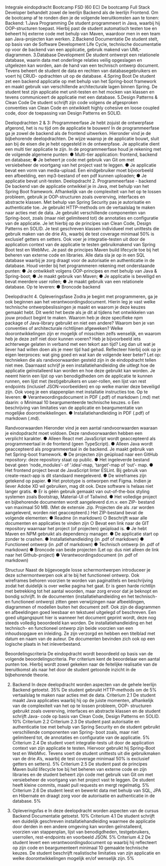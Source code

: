 
Integrale eindopdracht Bootcamp FSD (60 EC)
De bootcamp Full Stack Developer behandelt zowel de leerlijn Backend als de leerlijn Frontend. Om de bootcamp af te ronden dien je de volgende leeruitkomsten aan te tonen:
Backend:
1.Java Programming
   De student programmeert in Java, waarbij hij OOP-structuren toepast. Hierbij past de student automatisch testen toe en beheert hij externe code met behulp van Maven, waardoor men in een team aan Java-projecten kan werken.
2.Backend Documentatie
   De student stelt, op basis van de Software Development Life Cycle, technische documentatie
   op voor de backend van een applicatie, gebruik makend van UML-diagrammen.
3.Database Development
   De student ontwerpt een relationele database, waarin data met onderlinge relaties veilig opgeslagen en uitgelezen kan worden, aan de hand van een technisch ontwerp document. Tevens beheert de student de data en rechten van databasegebruikers en voert hij CRUD- opdrachten uit op de database.
4.Spring Boot
   De student zet een backend applicatie op met behulp van het Spring-boot framework en maakt gebruik van verschillende architecturale lagen binnen Spring. De student test zijn applicatie met unit-testen en het mocken van klassen en tevens communiceert de applicatie met een database.
5.Design Patterns & Clean Code
   De student schrijft zijn code volgens de afgesproken conventies van Clean Code en ontwikkelt highly cohesive en loose coupled code, door de toepassing van Design Patterns en SOLID.

Deelopdrachten 2 & 3: Programmeerfase
Je hebt zojuist de ontwerpfase afgerond, het is nu tijd om de applicatie te bouwen! In de programmeerfase ga je zowel de backend als de frontend uitwerken. Hieronder vind je de bijbehorende deelopdrachten. De wijze waarop je de applicatie bouwt, sluit aan bij de eisen die je hebt opgesteld in de ontwerpfase. Je applicatie dient een multi tier applicatie te zijn.
In de programmeerfase houd je rekening met de volgende algemene punten:
● Multi-tier application: frontend, backend en database;
● Je beheert je code met gebruik van Git om met versiebeheer de voortgang van het project
vast te leggen.
● Je applicatie bevat een vorm van media-upload. Een eindgebruiker moet bijvoorbeeld een
afbeelding, een mp3-bestand of een pdf kunnen uploaden;
● Je applicatie bevat unit-testen.
Deelopdracht 2. Programmeerfase - backend
De backend van de applicatie ontwikkel je in Java, met behulp van het Spring Boot framework. Afhankelijk van de complexiteit van het op te lossen probleem, gebruik je OOP-structuren zoals overerving, interfaces en abstracte klassen. Met behulp van Spring Security pas je autorisatie en authenticatie toe.
Je gebruikt HTTP-methods om de vertaalslag te maken naar acties met de data. Je gebruikt verschillende componenten van Spring-boot, zoals (maar niet gelimiteerd tot) de annotaties en configuratie van de applicatie. Je let hierbij op de principes van Clean Code, Design Patterns en SOLID.
Je test geschreven klassen individueel met unittests die gebruik maken van de drie A’s, waarbij de test coverage minimaal 50% is exclusief getters en setters. Ook voer je integratie-testen uit door de application context van de applicatie te testen gebruikmakend van Spring Boot test en WebMvc.
Je past de principes Maven build lifecycle toe bij het beheren van externe code en libraries. Alle data sla je op in een SQL database waarbij je zorg draagt voor de autorisatie en authenticatie in de database.
Houd verder bij het programmeren rekening met onderstaande punten:
● Je ontwikkelt volgens OOP-principes en met behulp van Java & Spring-boot;
● Je maakt gebruik van Maven;
● Je applicatie is beveiligd en bevat meerdere user rollen;
● Je maakt gebruik van een relationele database.
Op te leveren:
● Broncode backend

Deelopdracht 4. Opleveringsfase
Zodra je begint met programmeren, ga je ook beginnen aan het verantwoordingsdocument. Hierin leg je vast welke technische ontwerpbeslissingen je maakt en waarom je deze keuzes gemaakt hebt. Dit werkt het beste als je dit al tijdens het ontwikkelen van jouw product begint te maken. Waarom heb je deze specifieke npm package of Java-library gebruikt en niet een andere? Waarom ben je van conventies of architecturale richtlijnen afgeweken? Welke doorontwikkelingen zijn er mogelijk of misschien zelfs wenselijk, en waarom heb je deze zelf niet door kunnen voeren? Heb je bijvoorbeeld iets achterwege gelaten in verband met een tekort aan tijd? Leg dan uit wat je liever had willen doen als je meer tijd had gehad. Reflecteer hierbij ook op je eigen leerproces: wat ging goed en wat kan de volgende keer beter? Let op: technieken die als randvoorwaarden gesteld zijn in de eindopdracht tellen niet mee.
Daarnaast schrijf je een installatiehandleiding die uitlegt hoe de applicatie geïnstalleerd kan worden en hoe deze gebruikt kan worden. Je neemt hierin een lijst op van benodigdheden om de applicatie te kunnen runnen, een lijst met (test)gebruikers en user-rollen, een lijst van rest endpoints (inclusief JSON-voorbeelden) en op welke manier deze beveiligd zijn. Ook voeg je een stappenplan met installatie instructies toe.
Op te leveren:
● Verantwoordingsdocument in PDF (.pdf) of markdown (.md) met daarin:
o Minimaal 10 beargumenteerde technische keuzes.
o Een beschrijving van limitaties van de applicatie en beargumentatie van mogelijke
doorontwikkelingen.
● Installatiehandleiding in PDF (.pdf) of markdown (.md).

Randvoorwaarden
Hieronder vind je een aantal randvoorwaarden waaraan je eindopdracht moet voldoen. Deze randvoorwaarden hebben een verplicht karakter.
● Alleen React met JavaScript wordt geaccepteerd als programmeertaal in de frontend (geen TypeScript).
● Alleen Java wordt geaccepteerd als programmeertaal in de backend. Je maakt gebruik van het Spring-boot framework.
● De projecten zijn geüpload naar een GitHub repository: deze repository staat op public.
● Het ingeleverde bestand bevat geen ‘node_modules’- of ‘.idea’-map, ‘target’-map of ‘out’-
map.
● Het frontend project bevat de JavaScript linter ESLint. Bij gebruik van create-react-app is dit
standaard meegeleverd.
● De wireframes zijn getekend op papier.
● Het prototype is ontworpen met Figma. Indien je liever Adobe XD wil gebruiken, mag dit ook.
Deze software is helaas niet langer gratis.
● Er is géén gebruik gemaakt van out-of-the-box styling systemen zoals Bootstrap, Material-UI
of Tailwind.
● Het volledige project en bijbehorende documenten wordt aangeleverd d.m.v. een ZIP-
bestand van maximaal 50 MB. (Met de extensie .zip. Projecten die als .rar worden aangeleverd, worden niet geaccepteerd.)
Het ZIP-bestand bevat de volgende elementen:
● Readme (in markdown)
○ Beschrijft waar alle documenten en applicaties te vinden zijn
○ Bevat een link naar de GIT repository waarnaar het project (of projecten) geüpload
is.
● Je hebt Maven en NPM gebruikt als dependency manager.
● De applicatie start op zonder te crashen.
● Installatiehandleiding (in .pdf of markdown)
● Functioneel ontwerp (in .pdf of markdown)
● Technisch ontwerp (in .pdf of markdown)
● Broncode van beide projecten (Let op: dus niet alleen de link naar het Github-project)
● Verantwoordingsdocument (in .pdf of markdown)

Structuur
Naast de bijgevoegde losse schermontwerpen introduceer je deze schermontwerpen ook al te bij het functioneel ontwerp. Ook wireframes behoren voorzien te worden van paginatitels en beschrijving zodat het duidelijk is over welke pagina het gaat. Er is geen harde richtlijn met betrekking tot het aantal woorden, maar zorg ervoor dat je beknopt en bondig schrijft.
In de documenten (installatiehandleiding en het technisch- en functioneel ontwerp) zitten geen verwijzingen naar afbeeldingen, diagrammen of modellen buiten het document zelf. Ook zijn de diagrammen en afbeeldingen goed leesbaar en tekstueel uitgelegd of beschreven. Een goed uitgangspunt hier is wanneer het document geprint wordt, deze nog steeds volledig beoordeeld kan worden.
De installatiehandleiding en het technisch- en functioneel ontwerp zijn beide voorzien van een inhoudsopgave en inleiding. Ze zijn verzorgd en hebben een titelblad met datum en naam van de auteur. De documenten bevinden zich ook op een logische plaats in het inleverbestand.

Beoordelingscriteria
De eindopdracht wordt beoordeeld op basis van de volgende beoordelingscriteria. Per criterium kent de beoordelaar een aantal punten toe. Hierbij wordt zowel gekeken naar de feitelijke realisatie van de leeruitkomst als naar het door de student getoonde inzicht in de bijbehorende theorie.

2. Backend
   In deze deelopdracht worden aspecten van de
   gehele leerlijn Backend getoetst. 35%
   De student gebruikt HTTP-methods om de 5% vertaalslag te maken naar acties met de data.
   Criterium 2.1
   De student maakt Java applicaties waarbij hij op de juiste momenten, afhankelijk van de complexiteit van het op te lossen probleem, OOP- structuren gebruikt zoals overerving, interfaces en abstracte klassen en de student schrijft Java- code op basis van Clean Code, Design Patterns en SOLID.
   10%
   Criterium 2.2
   Criterium 2.3
   De student past autorisatie en authenticatie toe met behulp van Spring Security en de student gebruikt verschillende componenten van Spring- boot zoals, maar niet gelimiteerd tot, de annotaties en configuratie van de applicatie.
   5%
   Criterium 2.4
   De student voert integratie-tests uit door de application context van zijn applicatie te testen. Hiervoor gebruikt hij Spring-Boot test en WebMvc. Tevens voert de student unittests uit die gebruikmaken van de drie A’s, waarbij de test coverage minimaal 50% is exclusief getters en setters).
   5%
   Criterium 2.5
   De student past de principes Maven build lifecycle toe bij het beheren van externe code en zijn libraries en de student beheert zijn code met gebruik van Git om met versiebeheer de voortgang van het project vast te leggen. De student heeft kleine commits, maakt pull requests en mergt regelmatig.
   5%
   Criterium 2.6
   De student leest en bewerkt data met behulp van SQL, JPA en Hibernate en draagt zorg voor de autorisatie en authenticatie in de database.
   5%

4. Opleveringsfas e
   In deze deelopdracht worden aspecten van de cursus Backend Documentatie getoetst.
   10%
   Criterium 4.1
   De student schrijft een duidelijk geschreven installatiehandleiding waarmee de applicatie door derden in een andere omgeving kan worden geïnstalleerd, voorzien van stappenplan, lijst van benodigdheden, testgebruikers, userrollen, rest-endpoints en voorbeeld JSON.
   5%
   Criterium 4.2
   De student levert een verantwoordingsdocument op waarbij hij reflecteert op zijn code en beargumenteert minimaal 10 gemaakte technische keuzes. De student beschrijft realistische limitaties van zijn applicatie en welke doorontwikkelingen mogelijk en/of wenselijk zijn.
   5%





